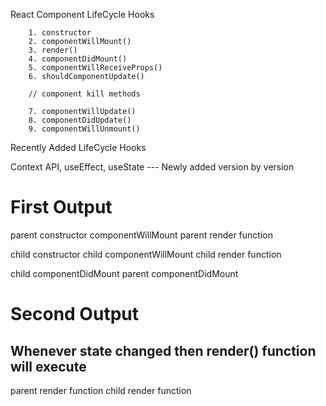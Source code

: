 React Component LifeCycle Hooks

        1. constructor
        2. componentWillMount()
        3. render()
        4. componentDidMount()
        5. componentWillReceiveProps()
        6. shouldComponentUpdate()

        // component kill methods

        7. componentWillUpdate()
        8. componentDidUpdate()
        9. componentWillUnmount()

Recently Added LifeCycle Hooks

Context API, useEffect, useState --- Newly added version by version

# First Output

parent constructor
componentWillMount
parent render function

child constructor
child componentWillMount
child render function

child componentDidMount
parent componentDidMount

# Second Output

## Whenever state changed then render() function will execute

parent render function
child render function

